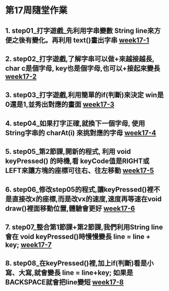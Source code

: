 # 第17周隨堂作業

## 1. step01_打字遊戲_先利用字串變數 String line來方便之後有變化。再利用 text()畫出字串 [week17-1](https://github.com/QASSBB/2020CCE/blob/gh-pages/week17/week17-1.png?raw=true)

## 2. step02_打字遊戲,了解字串可以做+來越接越長, char c是個字母, key也是個字母,也可以+接起來變長 [week17-2](https://github.com/QASSBB/2020CCE/blob/gh-pages/week17/week17-2.png?raw=true)

## 3. step03_打字遊戲,利用簡單的if(判斷)來決定 win是0還是1,並秀出對應的畫面 [week17-3](https://github.com/QASSBB/2020CCE/blob/gh-pages/week17-3.png?raw=true)

## 4. step04_如果打字正確,就換下一個字母, 使用 String字串的 charAt(i) 來挑對應的字母 [week17-4](https://github.com/QASSBB/2020CCE/blob/gh-pages/week17-4.png?raw=true)

## 5. step05_第2節課,開新的程式, 利用 void keyPressed() 的時機,看 keyCode值是RIGHT或LEFT來讓方塊的座標可往右、往左移動 [week17-5](https://github.com/QASSBB/2020CCE/blob/gh-pages/week17-5.png?raw=true)

## 6. step06_修改step05的程式,讓keyPressed()裡不是直接改x的座標,而是改vx的速度,速度再等速在void draw()裡面移動位置,體驗會更好 [week17-6](https://github.com/QASSBB/2020CCE/blob/gh-pages/week17-6.png?raw=true)

## 7. step07_整合第1節課+第2節課,我們利用String line 會在 void keyPressed()時慢慢變長 line = line + key; [week17-7](https://github.com/QASSBB/2020CCE/blob/gh-pages/week17-7.png?raw=true)

## 8. step08_在keyPressed()裡,加上if(判斷)看是小寫、大寫,就會變長 line = line+key; 如果是 BACKSPACE就會把line變短 [week17-8](https://github.com/QASSBB/2020CCE/blob/gh-pages/week17-8.png?raw=true)

